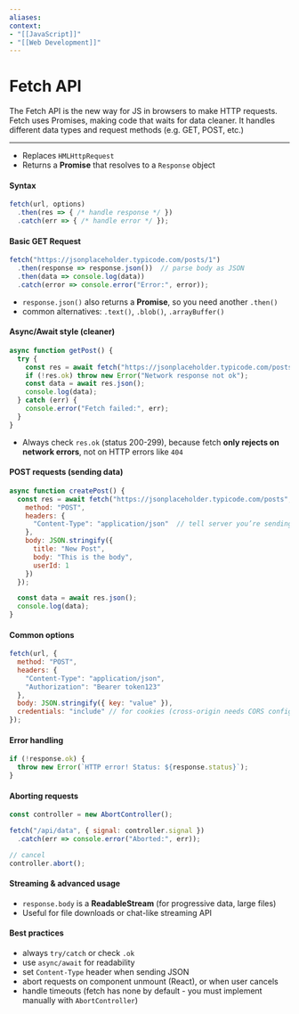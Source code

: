 ```yaml
---
aliases:
context:
- "[[JavaScript]]"
- "[[Web Development]]"
---
```


# Fetch API

The Fetch API is the new way for JS in browsers to make HTTP requests.
Fetch uses Promises, making code that waits for data cleaner.
It handles different data types and request methods (e.g. GET, POST, etc.)

---
- Replaces `HMLHttpRequest`
- Returns a **Promise** that resolves to a `Response` object

#### Syntax
``` js
fetch(url, options)
  .then(res => { /* handle response */ })
  .catch(err => { /* handle error */ });
```

#### Basic GET Request
``` js
fetch("https://jsonplaceholder.typicode.com/posts/1")
  .then(response => response.json())  // parse body as JSON
  .then(data => console.log(data))
  .catch(error => console.error("Error:", error));
```
- `response.json()` also returns a **Promise**, so you need another  `.then()`
- common alternatives: `.text()`, `.blob()`, `.arrayBuffer()`

#### Async/Await style (cleaner)
``` js
async function getPost() {
  try {
    const res = await fetch("https://jsonplaceholder.typicode.com/posts/1");
    if (!res.ok) throw new Error("Network response not ok");
    const data = await res.json();
    console.log(data);
  } catch (err) {
    console.error("Fetch failed:", err);
  }
}
```
- Always check `res.ok` (status 200-299), because fetch **only rejects on network errors**, not on HTTP errors like `404`

#### POST requests (sending data)
``` js
async function createPost() {
  const res = await fetch("https://jsonplaceholder.typicode.com/posts", {
    method: "POST",
    headers: {
      "Content-Type": "application/json"  // tell server you’re sending JSON
    },
    body: JSON.stringify({
      title: "New Post",
      body: "This is the body",
      userId: 1
    })
  });

  const data = await res.json();
  console.log(data);
}
```

#### Common options
``` js
fetch(url, {
  method: "POST",
  headers: {
    "Content-Type": "application/json",
    "Authorization": "Bearer token123"
  },
  body: JSON.stringify({ key: "value" }),
  credentials: "include" // for cookies (cross-origin needs CORS config)
});
```

#### Error handling
``` js
if (!response.ok) {
  throw new Error(`HTTP error! Status: ${response.status}`);
}
```

#### Aborting requests
``` js
const controller = new AbortController();

fetch("/api/data", { signal: controller.signal })
  .catch(err => console.error("Aborted:", err));

// cancel
controller.abort();
```

#### Streaming & advanced usage
- `response.body` is a **ReadableStream** (for progressive data, large files)
- Useful for file downloads or chat-like streaming API

#### Best practices
- always `try/catch` or check `.ok`
- use `async/await` for readability
- set `Content-Type` header when sending JSON
- abort requests on component unmount (React), or when user cancels
- handle timeouts (fetch has none by default - you must implement manually with `AbortController`)